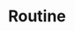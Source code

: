 ---
title: Routine
layout: revealjs-talkabout
quantity: 4
script: 
- 
- 
- My daily routine? 
- Well, my daily routine is pretty (busy/normal). 
- On Weekdays, I ___ and ___.
- In the mornings,
- I wake up, get and take a shower. 
- I and brush my teeth, get dressed.
- I make and eat breakfast. 
- I leave for work at ___ and get to work at ___.
- I start work at ___.
- In the afternoons,
- I have lunch at ___, finish lunch and go back to work.
- I start work again and work until  ___.
- I stop working at ___.
- In the evenings,
- I get home at ___, make and have dinner,
- do the dishes, watch some TV or use my computer.
- I usually go to bed at around ___.
---